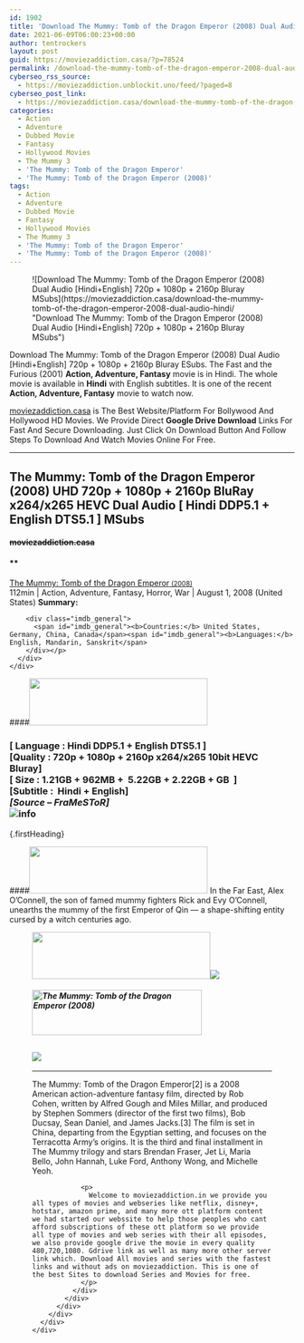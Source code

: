 ```yaml
---
id: 1902
title: 'Download The Mummy: Tomb of the Dragon Emperor (2008) Dual Audio [Hindi+English] 720p + 1080p + 2160p Bluray MSubs'
date: 2021-06-09T06:00:23+00:00
author: tentrockers
layout: post
guid: https://moviezaddiction.casa/?p=78524
permalink: /download-the-mummy-tomb-of-the-dragon-emperor-2008-dual-audio-hindienglish-720p-1080p-2160p-bluray-msubs/
cyberseo_rss_source:
  - https://moviezaddiction.unblockit.uno/feed/?paged=8
cyberseo_post_link:
  - https://moviezaddiction.casa/download-the-mummy-tomb-of-the-dragon-emperor-2008-dual-audio-hindi/
categories:
  - Action
  - Adventure
  - Dubbed Movie
  - Fantasy
  - Hollywood Movies
  - The Mummy 3
  - 'The Mummy: Tomb of the Dragon Emperor'
  - 'The Mummy: Tomb of the Dragon Emperor (2008)'
tags:
  - Action
  - Adventure
  - Dubbed Movie
  - Fantasy
  - Hollywood Movies
  - The Mummy 3
  - 'The Mummy: Tomb of the Dragon Emperor'
  - 'The Mummy: Tomb of the Dragon Emperor (2008)'
---
```

<figure class="entry-thumbnail">![Download The Mummy: Tomb of the Dragon Emperor (2008) Dual Audio [Hindi+English] 720p + 1080p + 2160p Bluray MSubs](https://moviezaddiction.casa/download-the-mummy-tomb-of-the-dragon-emperor-2008-dual-audio-hindi/ "Download The Mummy: Tomb of the Dragon Emperor (2008) Dual Audio [Hindi+English] 720p + 1080p + 2160p Bluray MSubs")  
</figure> 

Download The Mummy: Tomb of the Dragon Emperor (2008) Dual Audio [Hindi+English] 720p + 1080p + 2160p Bluray ESubs. The Fast and the Furious (2001) **Action, Adventure, Fantasy** movie is in Hindi. The whole movie is available in **Hindi** with English subtitles. It is one of the recent **Action, Adventure, Fantasy** movie to watch now.

[moviezaddiction.casa](https://moviezaddiction.casa) is The Best Website/Platform For Bollywood And Hollywood HD Movies. We Provide Direct **Google Drive Download** Links For Fast And Secure Downloading. Just Click On Download Button And Follow Steps To Download And Watch Movies Online For Free.

* * *

## <span>The Mummy: Tomb of the Dragon Emperor (2008) UHD 720p + 1080p + 2160p BluRay x264/x265 HEVC Dual Audio [ Hindi DDP5.1 + English DTS5.1 ] MSubs</span>

#### <span>~~moviezaddiction.casa~~</span>

#### **</p> 

<div class="imdb_container">
  <div>
    <div class="imdb_dark">
      <div class="imdb_right">
        <span id="movie_title"><a href="https://www.imdb.com/title/tt0859163" target="_blank" rel="noopener">The Mummy: Tomb of the Dragon Emperor<small> (2008)</small></a></span><br /> <span id="genres">112min | Action, Adventure, Fantasy, Horror, War | August 1, 2008 (United States)</span> <span id="summary"><b>Summary: </b></span></p> 
        
        <div class="imdb_general">
          <span id="imdb_general"><b>Countries:</b> United States, Germany, China, Canada</span><span id="imdb_general"><b>Languages:</b> English, Mandarin, Sanskrit</span>
        </div></p>
      </div>
    </div>
  </div>
</div>

</b></h4> 

####<img loading="lazy" class="aligncenter" src="https:///moviezaddiction.casa/wp-content/uploads/2018/02/Media-Info.png?zoom=0.8099999785423279&resize=315%2C83&ssl=1" srcset="https://moviezaddiction.casa//wp-content/uploads/2018/02/Media-Info.png?zoom=0.8999999761581421&resize=315%2C83&ssl=1" width="315" height="83" /> 

### <span><span><strong>[ Language : Hindi DDP5.1 + English DTS5.1</strong>&nbsp;]</span><br /><span>[Quality : 720p + 1080p + 2160p x264/x265 10bit HEVC&nbsp; Bluray]</span><br /><span>[ Size : 1.21GB + 962MB +&nbsp; 5.22GB + 2.22GB + GB&nbsp; ]</span><br /><span>[Subtitle :&nbsp; Hindi + English]<br /><span><em>[Source – FraMeSToR]</em></span><br /></span></span><img src="https://i.imgur.com/AusysgD.png" alt="info" usemap="#workmap" /> </p> 

<map name="workmap">
  <area alt="imdb" coords="0,0,80,40" shape="rect" href="https://www.imdb.com/title/tt0859163/" target="_blank" />
  
  <area alt="youtube" coords="100,0,180,40" shape="rect" href="https://www.youtube.com/watch?v=ZY3TcTu2fH4" target="_blank" />
</map> {.firstHeading}

####<img loading="lazy" class="aligncenter" src="https://moviezaddiction.casa//wp-content/uploads/2018/02/Plot.jpeg?zoom=0.8099999785423279&resize=315%2C83&ssl=1" srcset="https://moviezaddiction.casa//wp-content/uploads/2018/02/Plot.jpeg?zoom=0.8999999761581421&resize=315%2C83&ssl=1" width="315" height="83" /> <span>In the Far East, Alex O’Connell, the son of famed mummy fighters Rick and Evy O’Connell, unearths the mummy of the first Emperor of Qin — a shape-shifting entity cursed by a witch centuries ago.</span>

<div class="wp-block-image">
  <figure class="aligncenter is-resized"><img loading="lazy" class="aligncenter" src="https://i1.wp.com/moviezaddiction.casa/wp-content/uploads/2018/02/Screenshots-Button.png?zoom=0.8099999785423279&resize=315%2C83&ssl=1" srcset="https://moviezaddiction.casa//wp-content/uploads/2018/02/Screenshots-Button.png?zoom=0.8999999761581421&resize=315%2C83&ssl=1" width="315" height="83" /><img src="https://1.bp.blogspot.com/-k_RTal-FUko/YMBThihLjyI/AAAAAAAADuU/TEMS4aWtVs0VJ6XNBiL5u3khJePOPLXbgCLcBGAsYHQ/s16000/The%2BMummy-%2BTomb%2Bof%2Bthe%2BDragon%2BEmperor%2B%25282008%2529%2BUHD%2B1080p%2BBluray%2Bx264%2BDual%2BAudio%2B%255B%2BHindi%2BDDP5.1%2B%252B%2BEnglish%2BDTS5.1%2B%255D%2BMSubs%2B%255BWww.MoviezAddiction.casa%255D_s.jpg" /></p> 
  
  <h4 class="summary_text">
    <em><img loading="lazy" class="aligncenter" src="https://i2.wp.com/moviezaddiction.casa/wp-content/uploads/2018/02/Download-Button-1.png?zoom=0.8099999785423279&resize=300%2C80&ssl=1" srcset="https://i2.wp.com/moviezaddiction.casa/wp-content/uploads/2018/02/Download-Button-1.png?zoom=0.8999999761581421&resize=300%2C80&ssl=1" alt="The Mummy: Tomb of the Dragon Emperor (2008)" width="300" height="80" /></em>
  </h4>
  
  <h2>
    <img class="aligncenter" src="https://i.imgur.com/Ds7bb.gif" />
  </h2>
  
  <hr />
  
  <div class="mod" data-md="50" data-hveid="250" data-ved="0ahUKEwi-7dnvqo7WAhXLsFQKHTILBKEQkCkI-gEoAzAn">
    <div class="_cgc kno-fb-ctx" data-hveid="251" data-ved="0ahUKEwi-7dnvqo7WAhXLsFQKHTILBKEQziAI-wEoADAn">
      <div class="r-iH9cFH0n0MiE">
        <div class="mod" data-md="50" data-hveid="228" data-ved="0ahUKEwjniJq86tTWAhULK48KHU9mChkQkCkI5AEoBDAh">
          <div class="_cgc kno-fb-ctx" data-hveid="229" data-ved="0ahUKEwjniJq86tTWAhULK48KHU9mChkQziAI5QEoADAh">
            <div class="r-iwKCMzMr_HBQ">
              <div class="overviewContainer ng-star-inserted">
                <p>
                  The Mummy: Tomb of the Dragon Emperor[2] is a 2008 American action-adventure fantasy film, directed by Rob Cohen, written by Alfred Gough and Miles Millar, and produced by Stephen Sommers (director of the first two films), Bob Ducsay, Sean Daniel, and James Jacks.[3] The film is set in China, departing from the Egyptian setting, and focuses on the Terracotta Army’s origins. It is the third and final installment in The Mummy trilogy and stars Brendan Fraser, Jet Li, Maria Bello, John Hannah, Luke Ford, Anthony Wong, and Michelle Yeoh.
                </p>
                
                <p>
                  Welcome to moviezaddiction.in we provide you all types of movies and webseries like netflix, disney+, hotstar, amazon prime, and many more ott platform content we had started our webssite to help those peoples who cant afford subscriptions of these ott platform so we provide all type of movies and web series with their all episodes, we also provide google drive the movie in every quality 480,720,1080. Gdrive link as well as many more other server link which. Download All movies and series with the fastest links and without ads on moviezaddiction. This is one of the best Sites to download Series and Movies for free.
                </p>
              </div>
            </div>
          </div>
        </div>
      </div>
    </div>
  </div></figure>
</div>